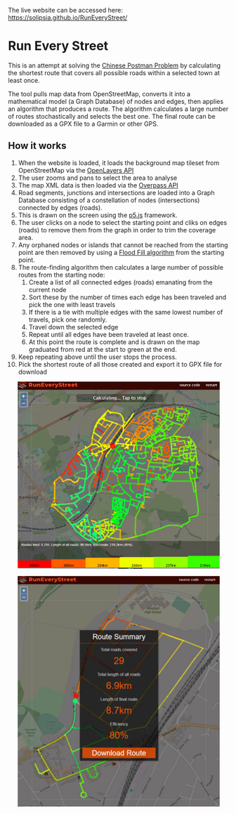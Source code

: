 The live website can be accessed here: https://solipsia.github.io/RunEveryStreet/
# Run Every Street

This is an attempt at solving the [Chinese Postman Problem](https://en.wikipedia.org/wiki/Route_inspection_problem) by calculating the shortest route that covers all possible roads within a selected town at least once.

The tool pulls map data from OpenStreetMap, converts it into a mathematical model (a Graph Database) of nodes and edges, then applies an algorithm that produces a route. The algorithm calculates a large number of routes stochastically and selects the best one. The final route can be downloaded as a GPX file to a Garmin or other GPS.

## How it works

1. When the website is loaded, it loads the background map tileset from OpenStreetMap via the [OpenLayers API](https://openlayers.org/en/latest/apidoc/)
2. The user zooms and pans to select the area to analyse
3. The map XML data is then loaded via the [Overpass API](http://overpass-turbo.eu/)
4. Road segments, junctions and intersections are loaded into a Graph Database consisting of a constellation of nodes (intersections) connected by edges (roads). 
5. This is drawn on the screen using the [p5.js](https://p5js.org) framework.
6. The user clicks on a node to select the starting point and cliks on edges (roads) to remove them from the graph in order to trim the coverage area.
7. Any orphaned nodes or islands that cannot be reached from the starting point are then removed by using a [Flood Fill algorithm](https://en.wikipedia.org/wiki/Flood_fill) from the starting point.
8. The route-finding algorithm then calculates a large number of possible routes from the starting node:
    1. Create a list of all connected edges (roads) emanating from the current node
    2. Sort these by the number of times each edge has been traveled and pick the one with least travels
    3. If there is a tie with multiple edges with the same lowest number of travels, pick one randomly.
    4. Travel down the selected edge
    5. Repeat until all edges have been traveled at least once. 
    6. At this point the route is complete and is drawn on the map graduated from red at the start to green at the end.  
9. Keep repeating above until the user stops the process.
10. Pick the shortest route of all those created and export it to GPX file for download

<p align="center">
  <img width="460" src="/docs/Square.png">
</p>
<p align="center">
  <img width="460" src="/docs/DownloadRoute.png"> 
</p>